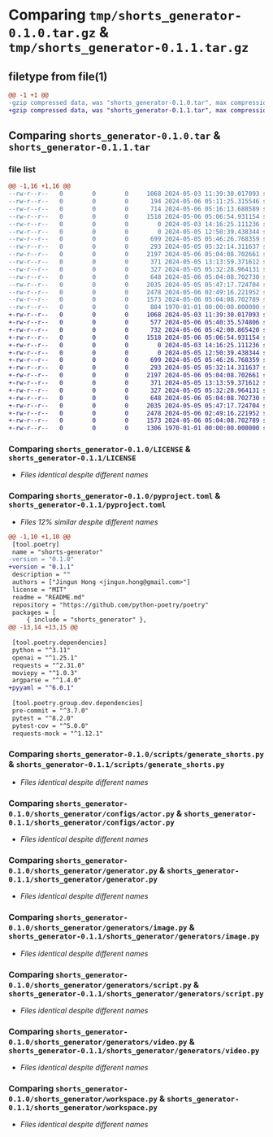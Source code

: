 # Comparing `tmp/shorts_generator-0.1.0.tar.gz` & `tmp/shorts_generator-0.1.1.tar.gz`

## filetype from file(1)

```diff
@@ -1 +1 @@
-gzip compressed data, was "shorts_generator-0.1.0.tar", max compression
+gzip compressed data, was "shorts_generator-0.1.1.tar", max compression
```

## Comparing `shorts_generator-0.1.0.tar` & `shorts_generator-0.1.1.tar`

### file list

```diff
@@ -1,16 +1,16 @@
--rw-r--r--   0        0        0     1068 2024-05-03 11:39:30.017093 shorts_generator-0.1.0/LICENSE
--rw-r--r--   0        0        0      194 2024-05-06 05:11:25.315546 shorts_generator-0.1.0/README.md
--rw-r--r--   0        0        0      714 2024-05-06 05:16:13.688589 shorts_generator-0.1.0/pyproject.toml
--rw-r--r--   0        0        0     1518 2024-05-06 05:06:54.931154 shorts_generator-0.1.0/scripts/generate_shorts.py
--rw-r--r--   0        0        0        0 2024-05-03 14:16:25.111236 shorts_generator-0.1.0/shorts_generator/__init__.py
--rw-r--r--   0        0        0        0 2024-05-05 12:50:39.438344 shorts_generator-0.1.0/shorts_generator/configs/__init__.py
--rw-r--r--   0        0        0      699 2024-05-05 05:46:26.768359 shorts_generator-0.1.0/shorts_generator/configs/actor.py
--rw-r--r--   0        0        0      293 2024-05-05 05:32:14.311637 shorts_generator-0.1.0/shorts_generator/configs/voice.py
--rw-r--r--   0        0        0     2197 2024-05-06 05:04:08.702661 shorts_generator-0.1.0/shorts_generator/generator.py
--rw-r--r--   0        0        0      371 2024-05-05 13:13:59.371612 shorts_generator-0.1.0/shorts_generator/generators/__init__.py
--rw-r--r--   0        0        0      327 2024-05-05 05:32:28.964131 shorts_generator-0.1.0/shorts_generator/generators/audio.py
--rw-r--r--   0        0        0      648 2024-05-06 05:04:08.702730 shorts_generator-0.1.0/shorts_generator/generators/image.py
--rw-r--r--   0        0        0     2035 2024-05-05 05:47:17.724704 shorts_generator-0.1.0/shorts_generator/generators/script.py
--rw-r--r--   0        0        0     2478 2024-05-06 02:49:16.221952 shorts_generator-0.1.0/shorts_generator/generators/video.py
--rw-r--r--   0        0        0     1573 2024-05-06 05:04:08.702789 shorts_generator-0.1.0/shorts_generator/workspace.py
--rw-r--r--   0        0        0      884 1970-01-01 00:00:00.000000 shorts_generator-0.1.0/PKG-INFO
+-rw-r--r--   0        0        0     1068 2024-05-03 11:39:30.017093 shorts_generator-0.1.1/LICENSE
+-rw-r--r--   0        0        0      577 2024-05-06 05:40:35.574806 shorts_generator-0.1.1/README.md
+-rw-r--r--   0        0        0      732 2024-05-06 05:42:00.865420 shorts_generator-0.1.1/pyproject.toml
+-rw-r--r--   0        0        0     1518 2024-05-06 05:06:54.931154 shorts_generator-0.1.1/scripts/generate_shorts.py
+-rw-r--r--   0        0        0        0 2024-05-03 14:16:25.111236 shorts_generator-0.1.1/shorts_generator/__init__.py
+-rw-r--r--   0        0        0        0 2024-05-05 12:50:39.438344 shorts_generator-0.1.1/shorts_generator/configs/__init__.py
+-rw-r--r--   0        0        0      699 2024-05-05 05:46:26.768359 shorts_generator-0.1.1/shorts_generator/configs/actor.py
+-rw-r--r--   0        0        0      293 2024-05-05 05:32:14.311637 shorts_generator-0.1.1/shorts_generator/configs/voice.py
+-rw-r--r--   0        0        0     2197 2024-05-06 05:04:08.702661 shorts_generator-0.1.1/shorts_generator/generator.py
+-rw-r--r--   0        0        0      371 2024-05-05 13:13:59.371612 shorts_generator-0.1.1/shorts_generator/generators/__init__.py
+-rw-r--r--   0        0        0      327 2024-05-05 05:32:28.964131 shorts_generator-0.1.1/shorts_generator/generators/audio.py
+-rw-r--r--   0        0        0      648 2024-05-06 05:04:08.702730 shorts_generator-0.1.1/shorts_generator/generators/image.py
+-rw-r--r--   0        0        0     2035 2024-05-05 05:47:17.724704 shorts_generator-0.1.1/shorts_generator/generators/script.py
+-rw-r--r--   0        0        0     2478 2024-05-06 02:49:16.221952 shorts_generator-0.1.1/shorts_generator/generators/video.py
+-rw-r--r--   0        0        0     1573 2024-05-06 05:04:08.702789 shorts_generator-0.1.1/shorts_generator/workspace.py
+-rw-r--r--   0        0        0     1306 1970-01-01 00:00:00.000000 shorts_generator-0.1.1/PKG-INFO
```

### Comparing `shorts_generator-0.1.0/LICENSE` & `shorts_generator-0.1.1/LICENSE`

 * *Files identical despite different names*

### Comparing `shorts_generator-0.1.0/pyproject.toml` & `shorts_generator-0.1.1/pyproject.toml`

 * *Files 12% similar despite different names*

```diff
@@ -1,10 +1,10 @@
 [tool.poetry]
 name = "shorts-generator"
-version = "0.1.0"
+version = "0.1.1"
 description = ""
 authors = ["Jingun Hong <jingun.hong@gmail.com>"]
 license = "MIT"
 readme = "README.md"
 repository = "https://github.com/python-poetry/poetry"
 packages = [
     { include = "shorts_generator" },
@@ -13,14 +13,15 @@
 
 [tool.poetry.dependencies]
 python = "^3.11"
 openai = "^1.25.1"
 requests = "^2.31.0"
 moviepy = "^1.0.3"
 argparse = "^1.4.0"
+pyyaml = "^6.0.1"
 
 [tool.poetry.group.dev.dependencies]
 pre-commit = "^3.7.0"
 pytest = "^8.2.0"
 pytest-cov = "^5.0.0"
 requests-mock = "^1.12.1"
```

### Comparing `shorts_generator-0.1.0/scripts/generate_shorts.py` & `shorts_generator-0.1.1/scripts/generate_shorts.py`

 * *Files identical despite different names*

### Comparing `shorts_generator-0.1.0/shorts_generator/configs/actor.py` & `shorts_generator-0.1.1/shorts_generator/configs/actor.py`

 * *Files identical despite different names*

### Comparing `shorts_generator-0.1.0/shorts_generator/generator.py` & `shorts_generator-0.1.1/shorts_generator/generator.py`

 * *Files identical despite different names*

### Comparing `shorts_generator-0.1.0/shorts_generator/generators/image.py` & `shorts_generator-0.1.1/shorts_generator/generators/image.py`

 * *Files identical despite different names*

### Comparing `shorts_generator-0.1.0/shorts_generator/generators/script.py` & `shorts_generator-0.1.1/shorts_generator/generators/script.py`

 * *Files identical despite different names*

### Comparing `shorts_generator-0.1.0/shorts_generator/generators/video.py` & `shorts_generator-0.1.1/shorts_generator/generators/video.py`

 * *Files identical despite different names*

### Comparing `shorts_generator-0.1.0/shorts_generator/workspace.py` & `shorts_generator-0.1.1/shorts_generator/workspace.py`

 * *Files identical despite different names*

